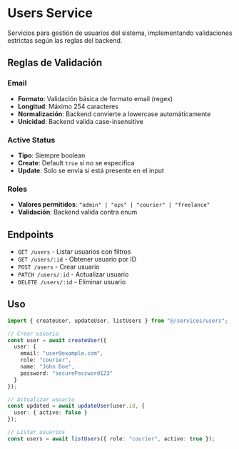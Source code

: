 # Users Service

Servicios para gestión de usuarios del sistema, implementando validaciones estrictas según las reglas del backend.

## Reglas de Validación

### Email
- **Formato**: Validación básica de formato email (regex)
- **Longitud**: Máximo 254 caracteres
- **Normalización**: Backend convierte a lowercase automáticamente
- **Unicidad**: Backend valida case-insensitive

### Active Status
- **Tipo**: Siempre boolean
- **Create**: Default `true` si no se especifica
- **Update**: Solo se envía si está presente en el input

### Roles
- **Valores permitidos**: `"admin" | "ops" | "courier" | "freelance"`
- **Validación**: Backend valida contra enum

## Endpoints

- `GET /users` - Listar usuarios con filtros
- `GET /users/:id` - Obtener usuario por ID
- `POST /users` - Crear usuario
- `PATCH /users/:id` - Actualizar usuario
- `DELETE /users/:id` - Eliminar usuario

## Uso

```typescript
import { createUser, updateUser, listUsers } from "@/services/users";

// Crear usuario
const user = await createUser({
  user: {
    email: "user@example.com",
    role: "courier",
    name: "John Doe",
    password: "securePassword123"
  }
});

// Actualizar usuario
const updated = await updateUser(user.id, {
  user: { active: false }
});

// Listar usuarios
const users = await listUsers({ role: "courier", active: true });
```
